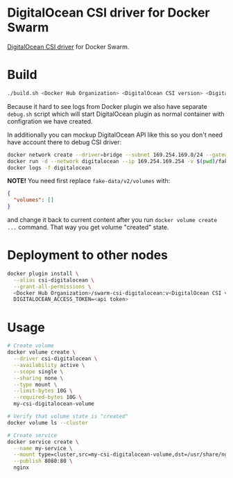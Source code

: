 # DigitalOcean CSI driver for Docker Swarm
[DigitalOcean CSI driver](https://github.com/digitalocean/csi-digitalocean) for Docker Swarm.

# Build
```bash
./build.sh <Docker Hub Organization> <DigitalOcean CSI version> <DigitalOcean API URL> <DigitalOcean API Token>
```

Because it hard to see logs from Docker plugin we also have separate `debug.sh` script which will start DigitalOcean plugin as normal container with configration we have created.

In additionally you can mockup DigitalOcean API like this so you don't need have account there to debug CSI driver:
```bash
docker network create --driver=bridge --subnet 169.254.169.0/24 --gateway 169.254.169.1 digitalocean
docker run -d --network digitalocean --ip 169.254.169.254 -v $(pwd)/fake-data:/usr/share/nginx/html --name digitalocean nginx
docker logs -f digitalocean
```
**NOTE!** You need first replace `fake-data/v2/volumes` with:
```json
{
  "volumes": []
}
```
and change it back to current content after you run `docker volume create ...` command. That way you get volume "created" state.

# Deployment to other nodes
```bash
docker plugin install \
  --alias csi-digitalocean \
  --grant-all-permissions \
  <Docker Hub Organization>/swarm-csi-digitalocean:v<DigitalOcean CSI version> \
  DIGITALOCEAN_ACCESS_TOKEN=<api token>
```

# Usage
```bash
# Create volume
docker volume create \
  --driver csi-digitalocean \
  --availability active \
  --scope single \
  --sharing none \
  --type mount \
  --limit-bytes 10G \
  --required-bytes 10G \
  my-csi-digitalocean-volume

# Verify that volume state is "created"
docker volume ls --cluster

# Create service
docker service create \
  --name my-service \
  --mount type=cluster,src=my-csi-digitalocean-volume,dst=/usr/share/nginx/html \
  --publish 8080:80 \
  nginx
```
